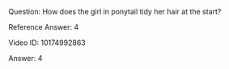 Question: How does the girl in ponytail tidy her hair at the start?

Reference Answer: 4

Video ID: 10174992863

Answer: 4


